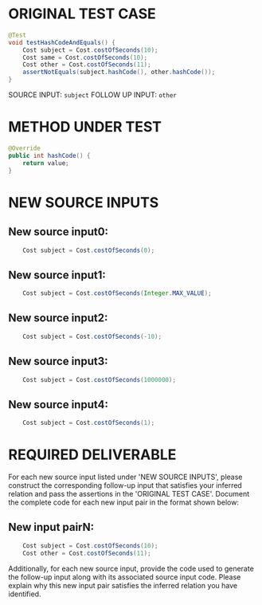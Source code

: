 # ORIGINAL TEST CASE
```java
@Test
void testHashCodeAndEquals() {
    Cost subject = Cost.costOfSeconds(10);
    Cost same = Cost.costOfSeconds(10);
    Cost other = Cost.costOfSeconds(11);
    assertNotEquals(subject.hashCode(), other.hashCode());
}

```
SOURCE INPUT: `subject`
FOLLOW UP INPUT: `other`


# METHOD UNDER TEST
```java
@Override
public int hashCode() {
    return value;
}

```


# NEW SOURCE INPUTS
## New source input0:
```java
    Cost subject = Cost.costOfSeconds(0);
```

## New source input1:
```java
    Cost subject = Cost.costOfSeconds(Integer.MAX_VALUE);
```

## New source input2:
```java
    Cost subject = Cost.costOfSeconds(-10);
```

## New source input3:
```java
    Cost subject = Cost.costOfSeconds(1000000);
```

## New source input4:
```java
    Cost subject = Cost.costOfSeconds(1);
```



# REQUIRED DELIVERABLE
For each new source input listed under 'NEW SOURCE INPUTS', please construct the corresponding follow-up input that satisfies your inferred relation and pass the assertions in the 'ORIGINAL TEST CASE'. Document the complete code for each new input pair in the format shown below:
## New input pairN:
```java
    Cost subject = Cost.costOfSeconds(10);
    Cost other = Cost.costOfSeconds(11);
```

Additionally, for each new source input, provide the code used to generate the follow-up input along with its associated source input code. Please explain why this new input pair satisfies the inferred relation you have identified.
